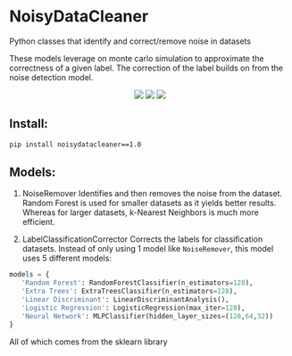 # NoisyDataCleaner
Python classes that identify and correct/remove noise in datasets

These models leverage on monte carlo simulation to approximate the correctness of a given label. The correction of the label builds on from the noise detection model. 

<p align="center">
  <a href="LICENSE"><img src="https://img.shields.io/badge/License-MIT-brightgreen?style=plastic&logo=appveyor"/></a>
  <a href="https://pypi.org/project/noisydatacleaner/"><img src="https://img.shields.io/pypi/v/noisydatacleaner?style=plastic"/></a>
  <a href="https://pypi.org/project/noisydatacleaner/"><img src="https://img.shields.io/pypi/pyversions/noisydatacleaner?style=plastic"/></a>
</p>

## Install:
```bash
pip install noisydatacleaner==1.0
```

## Models: 

1. NoiseRemover
Identifies and then removes the noise from the dataset. Random Forest is used for smaller datasets as it yields better results. Whereas for larger datasets, k-Nearest Neighbors is much more efficient.

2. LabelClassificationCorrector
Corrects the labels for classification datasets. Instead of only using 1 model like `NoiseRemover`, this model uses 5 different models:
```python
models = {
   'Random Forest': RandomForestClassifier(n_estimators=128),
   'Extra Trees': ExtraTreesClassifier(n_estimators=128),
   'Linear Discriminant': LinearDiscriminantAnalysis(),
   'Logistic Regression': LogisticRegression(max_iter=128),
   'Neural Network': MLPClassifier(hidden_layer_sizes=(128,64,32))
}
```
All of which comes from the sklearn library